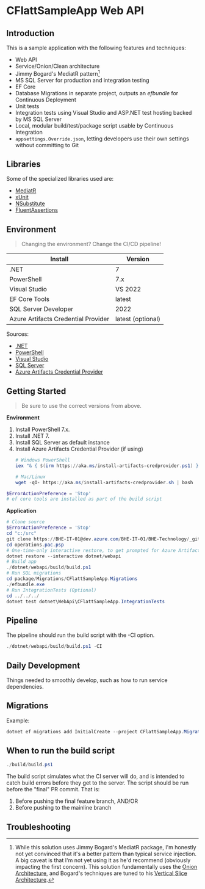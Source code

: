 # CFlattSampleApp Web API

## Introduction
This is a sample application with the following features and techniques:

*   Web API
*   Service/Onion/Clean architecture
*   Jimmy Bogard's MediatR pattern[^mediator]
*   MS SQL Server for production and integration testing
*   EF Core
*   Database Migrations in separate project, outputs an *efbundle* for Continuous Deployment
*   Unit tests
*   Integration tests using Visual Studio and ASP.NET test hosting backed by MS SQL Server
*   Local, modular build/test/package script usable by Continuous Integration
*   `appsettings.Override.json`, letting developers use their own settings without committing to Git

[^mediator]: While this solution uses Jimmy Bogard's MediatR package, I'm honestly not yet convinced that it's a better pattern than typical service injection. A big caveat is that I'm not yet using it as he'd recommend (obviously impacting the first concern). This solution fundamentally uses the [Onion Architecture](https://jeffreypalermo.com/2013/08/onion-architecture-part-4-after-four-years/), and Bogard's techniques are tuned to his [Vertical Slice Architecture](https://www.youtube.com/watch?v=SUiWfhAhgQw).

## Libraries
Some of the specialized libraries used are:

*   [MediatR](https://github.com/jbogard/MediatR)
*   [xUnit](https://xunit.net/)
*   [NSubstitute](https://nsubstitute.github.io/)
*   [FluentAssertions](https://fluentassertions.com/)

## Environment
> Changing the environment? Change the CI/CD pipeline!

Install                             | Version    
------------------------------------|------------
.NET                                | 7
PowerShell                          | 7.x
Visual Studio                       | VS 2022
EF Core Tools                       | latest
SQL Server Developer                | 2022
Azure Artifacts Credential Provider | latest (optional)

Sources:
*   [.NET](https://dotnet.microsoft.com/download/dotnet)
*   [PowerShell](https://docs.microsoft.com/en-us/powershell/scripting/install/installing-powershell-core-on-windows)
*   [Visual Studio](https://visualstudio.microsoft.com/downloads/)
*   [SQL Server](https://www.microsoft.com/en-us/sql-server/sql-server-downloads)
*   [Azure Artifacts Credential Provider](https://github.com/microsoft/artifacts-credprovider#azure-artifacts-credential-provider)

## Getting Started
> Be sure to use the correct versions from above.

**Environment**  
1.  Install PowerShell 7.x.
1.  Install .NET 7.
1.  Install SQL Server as default instance
1.  Install Azure Artifacts Credential Provider (if using)
    ```powershell
    # Windows PowerShell
    iex "& { $(irm https://aka.ms/install-artifacts-credprovider.ps1) }"
    
    # Mac/Linux
    wget -qO- https://aka.ms/install-artifacts-credprovider.sh | bash
    ```

```powershell
$ErrorActionPreference = 'Stop'
# ef core tools are installed as part of the build script
```

**Application** 
```powershell
# Clone source
$ErrorActionPreference = 'Stop'
cd "c:/src"
git clone https://BHE-IT-01@dev.azure.com/BHE-IT-01/BHE-Technology/_git/operations.pac.psp
cd operations.pac.psp
# One-time-only interactive restore, to get prompted for Azure Artifacts credentials if necessary
dotnet restore --interactive dotnet/webapi
# Build app
./dotnet/webapi/build/build.ps1
# Run SQL migrations
cd package/Migrations/CFlattSampleApp.Migrations
./efbundle.exe
# Run IntegrationTests (Optional)
cd ../../../
dotnet test dotnet\WebApi\CFlattSampleApp.IntegrationTests
```

## Pipeline
The pipeline should run the build script with the -CI option.

```powershell
./dotnet/webapi/build/build.ps1 -CI
```

## Daily Development
Things needed to smoothly develop, such as how to run service dependencies.

## Migrations
Example:

```powershell
dotnet ef migrations add InitialCreate --project CFlattSampleApp.Migrations --startup-project CFlattSampleApp.Migrations --context CFlattSampleAppDbContext
```

## When to run the build script
```powershell
./build/build.ps1
```
The build script simulates what the CI server will do, and is intended to catch build errors before they get to the server. The script should be run before the "final" PR commit. That is:

1.  Before pushing the final feature branch, AND/OR
1.  Before pushing to the mainline branch

## Troubleshooting
